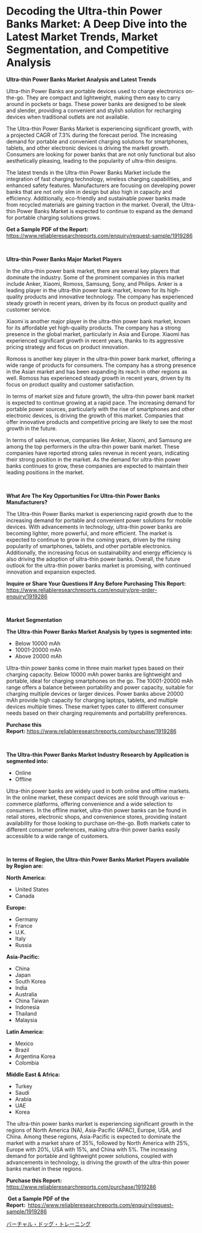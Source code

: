 <p><h1>Decoding the Ultra-thin Power Banks Market: A Deep Dive into the Latest Market Trends, Market Segmentation, and Competitive Analysis</h1></p><p><strong>Ultra-thin Power Banks Market Analysis and Latest Trends</strong></p>
<p><p>Ultra-thin Power Banks are portable devices used to charge electronics on-the-go. They are compact and lightweight, making them easy to carry around in pockets or bags. These power banks are designed to be sleek and slender, providing a convenient and stylish solution for recharging devices when traditional outlets are not available.</p><p>The Ultra-thin Power Banks Market is experiencing significant growth, with a projected CAGR of 7.3% during the forecast period. The increasing demand for portable and convenient charging solutions for smartphones, tablets, and other electronic devices is driving the market growth. Consumers are looking for power banks that are not only functional but also aesthetically pleasing, leading to the popularity of ultra-thin designs.</p><p>The latest trends in the Ultra-thin Power Banks Market include the integration of fast charging technology, wireless charging capabilities, and enhanced safety features. Manufacturers are focusing on developing power banks that are not only slim in design but also high in capacity and efficiency. Additionally, eco-friendly and sustainable power banks made from recycled materials are gaining traction in the market. Overall, the Ultra-thin Power Banks Market is expected to continue to expand as the demand for portable charging solutions grows.</p></p>
<p><strong>Get a Sample PDF of the Report:&nbsp;</strong> <a href="https://www.reliableresearchreports.com/enquiry/request-sample/1919286">https://www.reliableresearchreports.com/enquiry/request-sample/1919286</a></p>
<p>&nbsp;</p>
<p><strong>Ultra-thin Power Banks Major Market Players</strong></p>
<p><p>In the ultra-thin power bank market, there are several key players that dominate the industry. Some of the prominent companies in this market include Anker, Xiaomi, Romoss, Samsung, Sony, and Philips. Anker is a leading player in the ultra-thin power bank market, known for its high-quality products and innovative technology. The company has experienced steady growth in recent years, driven by its focus on product quality and customer service.</p><p>Xiaomi is another major player in the ultra-thin power bank market, known for its affordable yet high-quality products. The company has a strong presence in the global market, particularly in Asia and Europe. Xiaomi has experienced significant growth in recent years, thanks to its aggressive pricing strategy and focus on product innovation.</p><p>Romoss is another key player in the ultra-thin power bank market, offering a wide range of products for consumers. The company has a strong presence in the Asian market and has been expanding its reach in other regions as well. Romoss has experienced steady growth in recent years, driven by its focus on product quality and customer satisfaction.</p><p>In terms of market size and future growth, the ultra-thin power bank market is expected to continue growing at a rapid pace. The increasing demand for portable power sources, particularly with the rise of smartphones and other electronic devices, is driving the growth of this market. Companies that offer innovative products and competitive pricing are likely to see the most growth in the future.</p><p>In terms of sales revenue, companies like Anker, Xiaomi, and Samsung are among the top performers in the ultra-thin power bank market. These companies have reported strong sales revenue in recent years, indicating their strong position in the market. As the demand for ultra-thin power banks continues to grow, these companies are expected to maintain their leading positions in the market.</p></p>
<p>&nbsp;</p>
<p><strong>What Are The Key Opportunities For Ultra-thin Power Banks Manufacturers?</strong></p>
<p><p>The Ultra-thin Power Banks market is experiencing rapid growth due to the increasing demand for portable and convenient power solutions for mobile devices. With advancements in technology, ultra-thin power banks are becoming lighter, more powerful, and more efficient. The market is expected to continue to grow in the coming years, driven by the rising popularity of smartphones, tablets, and other portable electronics. Additionally, the increasing focus on sustainability and energy efficiency is also driving the adoption of ultra-thin power banks. Overall, the future outlook for the ultra-thin power banks market is promising, with continued innovation and expansion expected.</p></p>
<p><strong>Inquire or Share Your Questions If Any Before Purchasing This Report:</strong> <a href="https://www.reliableresearchreports.com/enquiry/pre-order-enquiry/1919286">https://www.reliableresearchreports.com/enquiry/pre-order-enquiry/1919286</a></p>
<p>&nbsp;</p>
<p><strong>Market Segmentation</strong></p>
<p><strong>The Ultra-thin Power Banks Market Analysis by types is segmented into:</strong></p>
<p><ul><li>Below 10000 mAh</li><li>10001-20000 mAh</li><li>Above 20000 mAh</li></ul></p>
<p><p>Ultra-thin power banks come in three main market types based on their charging capacity. Below 10000 mAh power banks are lightweight and portable, ideal for charging smartphones on the go. The 10001-20000 mAh range offers a balance between portability and power capacity, suitable for charging multiple devices or larger devices. Power banks above 20000 mAh provide high capacity for charging laptops, tablets, and multiple devices multiple times. These market types cater to different consumer needs based on their charging requirements and portability preferences.</p></p>
<p><strong>Purchase this Report:&nbsp;</strong><a href="https://www.reliableresearchreports.com/purchase/1919286">https://www.reliableresearchreports.com/purchase/1919286</a></p>
<p>&nbsp;</p>
<p><strong>The Ultra-thin Power Banks Market Industry Research by Application is segmented into:</strong></p>
<p><ul><li>Online</li><li>Offline</li></ul></p>
<p><p>Ultra-thin power banks are widely used in both online and offline markets. In the online market, these compact devices are sold through various e-commerce platforms, offering convenience and a wide selection to consumers. In the offline market, ultra-thin power banks can be found in retail stores, electronic shops, and convenience stores, providing instant availability for those looking to purchase on-the-go. Both markets cater to different consumer preferences, making ultra-thin power banks easily accessible to a wide range of customers.</p></p>
<p>&nbsp;</p>
<p><strong>In terms of Region, the Ultra-thin Power Banks Market Players available by Region are:</strong></p>
<p>
    <p> <strong> North America: </strong>
        <ul>
            <li>United States</li>
            <li>Canada</li>
        </ul>
        </p> 
    <p> <strong> Europe: </strong>
        <ul>
            <li>Germany</li>
            <li>France</li>
            <li>U.K.</li>
            <li>Italy</li>
            <li>Russia</li>
        </ul>
        </p> 
    <p> <strong> Asia-Pacific: </strong>
        <ul>
            <li>China</li>
            <li>Japan</li>
            <li>South Korea</li>
            <li>India</li>
            <li>Australia</li>
            <li>China Taiwan</li>
            <li>Indonesia</li>
            <li>Thailand</li>
            <li>Malaysia</li>
        </ul>
        </p> 
    <p> <strong> Latin America: </strong>
        <ul>
            <li>Mexico</li>
            <li>Brazil</li>
            <li>Argentina Korea</li>
            <li>Colombia</li>
        </ul>
        </p> 
    <p> <strong> Middle East & Africa: </strong>
        <ul>
            <li>Turkey</li>
            <li>Saudi</li>
            <li>Arabia</li>
            <li>UAE</li>
            <li>Korea</li>
        </ul>
    </p>
    </p>
<p><p>The ultra-thin power banks market is experiencing significant growth in the regions of North America (NA), Asia-Pacific (APAC), Europe, USA, and China. Among these regions, Asia-Pacific is expected to dominate the market with a market share of 35%, followed by North America with 25%, Europe with 20%, USA with 15%, and China with 5%. The increasing demand for portable and lightweight power solutions, coupled with advancements in technology, is driving the growth of the ultra-thin power banks market in these regions.</p></p>
<p><strong>Purchase this Report: </strong><a href="https://www.reliableresearchreports.com/purchase/1919286">https://www.reliableresearchreports.com/purchase/1919286</a></p>
<p>&nbsp;<strong>Get a Sample PDF of the Report:&nbsp;&nbsp;</strong><a href="https://www.reliableresearchreports.com/enquiry/request-sample/1919286">https://www.reliableresearchreports.com/enquiry/request-sample/1919286</a></p>
<p><strong></strong></p>
<p><p><a href="https://medium.com/@anabelavenport7854/%E4%BB%AE%E6%83%B3%E7%8A%AC%E3%83%88%E3%83%AC%E3%83%BC%E3%83%8B%E3%83%B3%E3%82%B0%E5%B8%82%E5%A0%B4-%E5%B8%82%E5%A0%B4%E3%82%B7%E3%82%A7%E3%82%A2-%E5%B8%82%E5%A0%B4%E5%8B%95%E5%90%91-%E3%81%8A%E3%82%88%E3%81%B3%E5%B0%86%E6%9D%A5%E3%81%AE%E6%88%90%E9%95%B7%E3%81%AE%E6%8E%A2%E7%B4%A2-221c205cdc68">バーチャル・ドッグ・トレーニング</a></p></p>
